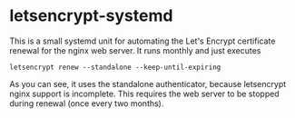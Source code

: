 # letsencrypt-systemd
This is a small systemd unit for automating the Let's Encrypt certificate renewal for the nginx web server.
It runs monthly and just executes

    letsencrypt renew --standalone --keep-until-expiring

As you can see, it uses the standalone authenticator, because letsencrypt nginx support is incomplete.
This requires the web server to be stopped during renewal (once every two months).
